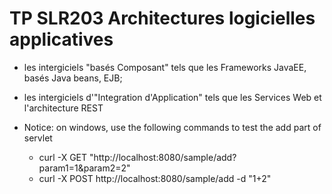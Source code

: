 # TP SLR203 Architectures logicielles applicatives
* les intergiciels "basés Composant" tels que les Frameworks JavaEE, basés Java beans, EJB;
* les intergiciels d'"Integration d'Application" tels que les Services Web et l'architecture REST

* Notice: on windows, use the following commands to test the add part of servlet
  * curl -X GET "http://localhost:8080/sample/add?param1=1&param2=2"
  * curl -X POST http://localhost:8080/sample/add -d "1+2"
